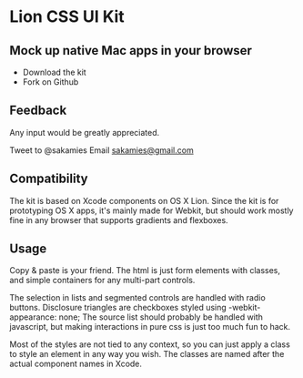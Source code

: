 # Lion CSS UI Kit

## Mock up native Mac apps in your browser

- Download the kit
- Fork on Github

## Feedback

Any input would be greatly appreciated.

Tweet to @sakamies 
Email sakamies@gmail.com

## Compatibility

The kit is based on Xcode components on OS X Lion. Since the kit is for prototyping OS X apps, it's mainly made for Webkit, but should work mostly fine in any browser that supports gradients and flexboxes.

## Usage

Copy & paste is your friend. The html is just form elements with classes, and simple containers for any multi-part controls.

The selection in lists and segmented controls are handled with radio buttons. Disclosure triangles are checkboxes styled using -webkit-appearance: none; The source list should probably be handled with javascript, but making interactions in pure css is just too much fun to hack.

Most of the styles are not tied to any context, so you can just apply a class to style an element in any way you wish. The classes are named after the actual component names in Xcode.
